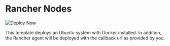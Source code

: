 # Rancher Nodes

[![Deploy Now](http://azuredeploy.net/deploybutton.png)](https://portal.azure.com/#create/Microsoft.Template/uri/https%3A%2F%2Fbitbucket.org%2Fkvaes%2Fazure-rancher%2Fraw%2Fe72459b58324fe836cbdee140382eb06aea38a1b%2Fazuredeploy.json)


This template deploys an Ubuntu system with Docker installed. In addition, the Rancher agent will be deployed with the callback url as provided by you.
